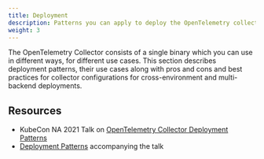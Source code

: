 ```yaml
---
title: Deployment
description: Patterns you can apply to deploy the OpenTelemetry collector
weight: 3
---
```


The OpenTelemetry Collector consists of a single binary which you can use in
different ways, for different use cases. This section describes deployment
patterns, their use cases along with pros and cons and best practices for
collector configurations for cross-environment and multi-backend deployments.

## Resources

- KubeCon NA 2021 Talk on [OpenTelemetry Collector Deployment
  Patterns][y-patterns]
- [Deployment Patterns][gh-patterns] accompanying the talk

[gh-patterns]:
  https://github.com/jpkrohling/opentelemetry-collector-deployment-patterns/
[y-patterns]: https://www.youtube.com/watch?v=WhRrwSHDBFs
